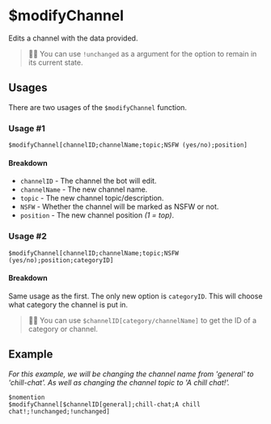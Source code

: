 # $modifyChannel
Edits a channel with the data provided.
> 🧙‍♂️ You can use `!unchanged` as a argument for the option to remain in its current state.

## Usages
There are two usages of the `$modifyChannel` function.

### Usage #1
```
$modifyChannel[channelID;channelName;topic;NSFW (yes/no);position]
```

#### Breakdown
- `channelID` - The channel the bot will edit.
- `channelName` - The new channel name.
- `topic` - The new channel topic/description.
- `NSFW` - Whether the channel will be marked as NSFW or not.
- `position` - The new channel position *(1 = top)*.

### Usage #2
```
$modifyChannel[channelID;channelName;topic;NSFW (yes/no);position;categoryID]
```

#### Breakdown
Same usage as the first. The only new option is `categoryID`. This will choose what category the channel is put in.
> 🧙‍♂️ You can use `$channelID[category/channelName]` to get the ID of a category or channel.


## Example
*For this example, we will be changing the channel name from 'general' to 'chill-chat'. As well as changing the channel topic to 'A chill chat!'.*
```
$nomention
$modifyChannel[$channelID[general];chill-chat;A chill chat!;!unchanged;!unchanged]
```
